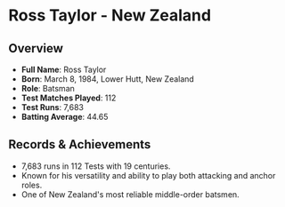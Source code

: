 # Ross Taylor - New Zealand

## Overview
- **Full Name**: Ross Taylor
- **Born**: March 8, 1984, Lower Hutt, New Zealand
- **Role**: Batsman
- **Test Matches Played**: 112
- **Test Runs**: 7,683
- **Batting Average**: 44.65

## Records & Achievements
- 7,683 runs in 112 Tests with 19 centuries.
- Known for his versatility and ability to play both attacking and anchor roles.
- One of New Zealand's most reliable middle-order batsmen.
